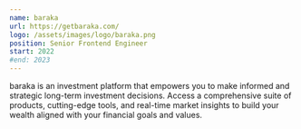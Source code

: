 ```yaml
---
name: baraka
url: https://getbaraka.com/
logo: /assets/images/logo/baraka.png
position: Senior Frontend Engineer
start: 2022
#end: 2023
---
```

baraka is an investment platform that empowers you to make informed and strategic long-term investment decisions. 
Access a comprehensive suite of products, cutting-edge tools, and real-time market insights to build your wealth 
aligned with your financial goals and values.